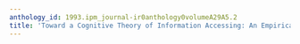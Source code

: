 ```yaml
---
anthology_id: 1993.ipm_journal-ir0anthology0volumeA29A5.2
title: 'Toward a Cognitive Theory of Information Accessing: An Empirical Study'
---
```

